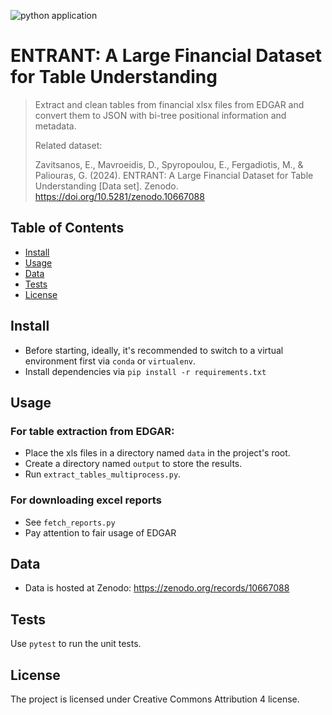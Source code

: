 ![python application](https://github.com/izavits/entrant/actions/workflows/python-app.yml/badge.svg)

# ENTRANT: A Large Financial Dataset for Table Understanding

> Extract and clean tables from financial xlsx files from EDGAR and convert them to JSON with
> bi-tree positional information and metadata.
> 
> Related dataset:
> 
> Zavitsanos, E., Mavroeidis, D., Spyropoulou, E., Fergadiotis, M., & Paliouras, G. (2024). ENTRANT: A Large Financial Dataset for Table Understanding [Data set]. Zenodo. https://doi.org/10.5281/zenodo.10667088
> 

## Table of Contents
- [Install](#install)
- [Usage](#usage)
- [Data](#data)
- [Tests](#tests)
- [License](#license)

## Install
- Before starting, ideally, it's recommended to switch to a virtual environment first via `conda` or `virtualenv`.
- Install dependencies via `pip install -r requirements.txt`

## Usage
### For table extraction from EDGAR:
- Place the xls files in a directory named `data` in the project's root.
- Create a directory named `output` to store the results.
- Run `extract_tables_multiprocess.py`.

### For downloading excel reports
- See `fetch_reports.py`
- Pay attention to fair usage of EDGAR

## Data
- Data is hosted at Zenodo: https://zenodo.org/records/10667088

## Tests
Use `pytest` to run the unit tests.

## License
The project is licensed under Creative Commons Attribution 4 license.
